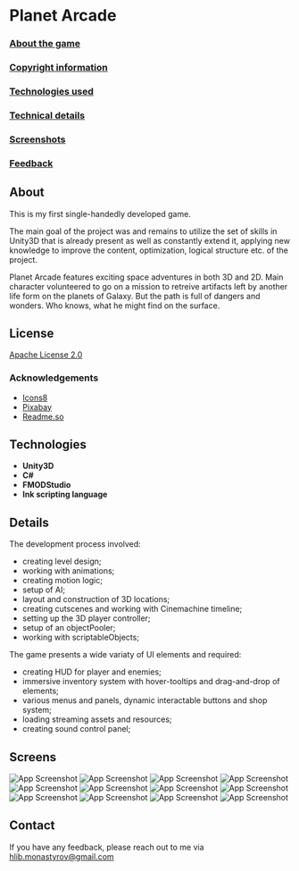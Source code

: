 # Planet Arcade

### [About the game](#about)
### [Copyright information](#license)
### [Technologies used](#technologies)
### [Technical details](#details)
### [Screenshots](#screens)
### [Feedback](#contact)

## About
This is my first single-handedly developed game. <p></p>
The main goal of the project was and remains to utilize the set of skills in Unity3D that is already present as well as constantly extend it, applying new knowledge to improve the content, optimization, logical structure etc. of the project.

Planet Arcade features exciting space adventures in both 3D and 2D. Main character volunteered to go on a mission to retreive artifacts left by another life form on the planets of Galaxy. But the path is full of dangers and wonders. Who knows, what he might find on the surface.

## License
[Apache License 2.0](https://choosealicense.com/licenses/apache-2.0/)
### Acknowledgements
 - [Icons8](https://icons8.com/)
 - [Pixabay](https://pixabay.com/)
 - [Readme.so](https://readme.so/)

## Technologies 
- **Unity3D**
- **C#**
- **FMODStudio**
- **Ink scripting language**


## Details

The development process involved:
  - creating level design;
  - working with animations; 
  - creating motion logic; 
  - setup of AI;
  - layout and construction of 3D locations;
  - creating cutscenes and working with Cinemachine timeline; 
  - setting up the 3D player controller;
  - setup of an objectPooler;
  - working with scriptableObjects;

  The game presents a wide variaty of UI elements and required:
  - creating HUD for player and enemies;
  - immersive inventory system with hover-tooltips and drag-and-drop of elements;
  - various menus and panels, dynamic interactable buttons and shop system;
  - loading streaming assets and resources; 
  - creating sound control panel;


## Screens

![App Screenshot](https://user-images.githubusercontent.com/108517092/223064610-fc6d9f02-d90f-406f-96ba-b7a5c6c20245.jpg)
![App Screenshot](https://user-images.githubusercontent.com/108517092/223065027-f5df29bb-1f9b-43eb-a64a-0b8835422a0a.jpg)
![App Screenshot](https://user-images.githubusercontent.com/108517092/223065150-047caf22-bcdc-41e5-9efd-714a00b8e8d0.jpg)
![App Screenshot](https://user-images.githubusercontent.com/108517092/223067851-be7e2d66-b04f-452c-9091-0a3e75f8aa85.jpg)
![App Screenshot](https://user-images.githubusercontent.com/108517092/223067860-4f88cabe-8776-4b52-99bc-5a1a5028751c.jpg)
![App Screenshot](https://user-images.githubusercontent.com/108517092/223065445-e6c41d7c-1b33-4bbd-a07c-c986772a07ea.jpg)
![App Screenshot](https://user-images.githubusercontent.com/108517092/223065455-ee319185-4bf3-4f0f-94ab-22eb2eab7e07.jpg)
![App Screenshot](https://user-images.githubusercontent.com/108517092/223066796-166c2033-fc7f-4996-89c5-aa42a1fe3876.jpg)
![App Screenshot](https://user-images.githubusercontent.com/108517092/223065484-c44be769-f122-4c0e-88b4-f7d389e4a023.jpg)
![App Screenshot](https://user-images.githubusercontent.com/108517092/223065487-fdb80202-2926-4964-82b2-0d8efcbf081d.jpg)
![App Screenshot](https://user-images.githubusercontent.com/108517092/223065491-4606c501-8d1e-44b0-9879-5f1b373a8f97.jpg)
![App Screenshot](https://user-images.githubusercontent.com/108517092/223065460-53a5f5cc-688e-434f-99b3-ff3715e0381f.jpg)

## Contact

If you have any feedback, please reach out to me via hlib.monastyrov@gmail.com
